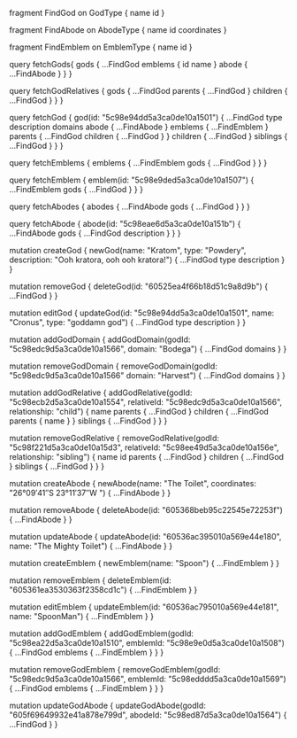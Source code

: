 fragment FindGod on GodType {
  name
  id
}

fragment FindAbode on AbodeType {
  name
  id
  coordinates
}

fragment FindEmblem on EmblemType {
  name
  id
}


query fetchGods{
  gods {
   ...FindGod
    emblems {
      id
      name
    }
    abode {
      ...FindAbode
    }
  }
}

query fetchGodRelatives {
  gods {
   ...FindGod
    parents {
    	...FindGod
    }
    children {
    	...FindGod
    }
  }
}

query fetchGod {
  god(id: "5c98e94dd5a3ca0de10a1501") {
    ...FindGod
    type
    description
    domains
    abode {
      ...FindAbode
    }
    emblems {
     ...FindEmblem
    }
    parents {
      ...FindGod
      children {
        ...FindGod
      }
    }
    children {
     ...FindGod
    }
    siblings {
     ...FindGod
    }
  }
}

query fetchEmblems {
  emblems {
    ...FindEmblem
    gods {
    	...FindGod
  	}
  }
}

query fetchEmblem {
  emblem(id: "5c98e9ded5a3ca0de10a1507") {
    ...FindEmblem
    gods {
     ...FindGod
    }
  }
}

query fetchAbodes {
  abodes {
    ...FindAbode
    gods {
      ...FindGod
    }
  }
}

query fetchAbode {
  abode(id: "5c98eae6d5a3ca0de10a151b") {
   ...FindAbode
    gods {
      ...FindGod
      description
    }
	}
}

mutation createGod {
  newGod(name: "Kratom", type: "Powdery", description: "Ooh kratora, ooh ooh kratora!") {
    ...FindGod
    type
    description
  }
}

mutation removeGod {
   deleteGod(id: "60525ea4f66b18d51c9a8d9b") {
   ...FindGod
  }
}

mutation editGod {
  updateGod(id: "5c98e94dd5a3ca0de10a1501", name: "Cronus", type: "goddamn god") {
   ...FindGod
    type
    description
  }
}

mutation addGodDomain {
  addGodDomain(godId: "5c98edc9d5a3ca0de10a1566", domain: "Bodega") {
    ...FindGod
    domains
  }
}

mutation removeGodDomain {
  removeGodDomain(godId: "5c98edc9d5a3ca0de10a1566" domain: "Harvest") {
    ...FindGod
    domains
  }
}

mutation addGodRelative {
  addGodRelative(godId: "5c98ecb2d5a3ca0de10a1554", relativeId: "5c98edc9d5a3ca0de10a1566", relationship: "child") {
    name
    parents {
      ...FindGod
    }
    children {
     ...FindGod
      parents {
        name
      }
    }
    siblings {
      ...FindGod
    }
  }
}

mutation removeGodRelative {
  removeGodRelative(godId: "5c98f221d5a3ca0de10a15d3", relativeId: "5c98ee49d5a3ca0de10a156e", relationship: "sibling") {
    name
    id
    parents {
      ...FindGod
    }
    children {
     ...FindGod
    }
    siblings {
      ...FindGod
    }
  }
}

mutation createAbode {
  newAbode(name: "The Toilet", coordinates: "26°09′41″S 23°11′37″W ") {
    ...FindAbode
  }
}

mutation removeAbode {
  deleteAbode(id: "605368beb95c22545e72253f") {
    ...FindAbode
  }
}

mutation updateAbode {
  updateAbode(id: "60536ac395010a569e44e180", name: "The Mighty Toilet") {
    ...FindAbode
  }
}

mutation createEmblem {
  newEmblem(name: "Spoon") {
    ...FindEmblem
  }
}

mutation removeEmblem {
  deleteEmblem(id: "605361ea3530363f2358cd1c") {
    ...FindEmblem
  }
}

mutation editEmblem {
  updateEmblem(id: "60536ac795010a569e44e181", name: "SpoonMan") {
    ...FindEmblem
  }
}

mutation addGodEmblem {
  addGodEmblem(godId: "5c98ea22d5a3ca0de10a1510", emblemId: "5c98e9e0d5a3ca0de10a1508") {
    ...FindGod
    emblems {
      ...FindEmblem
    }
  }
}

mutation removeGodEmblem {
  removeGodEmblem(godId: "5c98edc9d5a3ca0de10a1566", emblemId: "5c98edddd5a3ca0de10a1569") {
    ...FindGod
    emblems {
      ...FindEmblem
    }
  }
}

mutation updateGodAbode {
  updateGodAbode(godId: "605f69649932e41a878e799d", abodeId: "5c98ed87d5a3ca0de10a1564") {
    ...FindGod
  }
}
